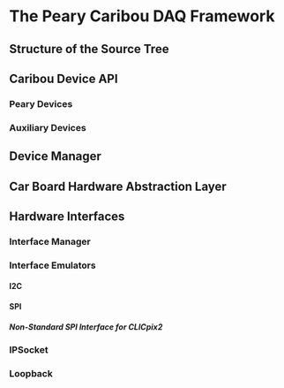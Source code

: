 # The Peary Caribou DAQ Framework

## Structure of the Source Tree

## Caribou Device API

### Peary Devices

### Auxiliary Devices

## Device Manager

## Car Board Hardware Abstraction Layer

## Hardware Interfaces

### Interface Manager

### Interface Emulators

#### I2C

#### SPI

##### Non-Standard SPI Interface for CLICpix2

### IPSocket

### Loopback
